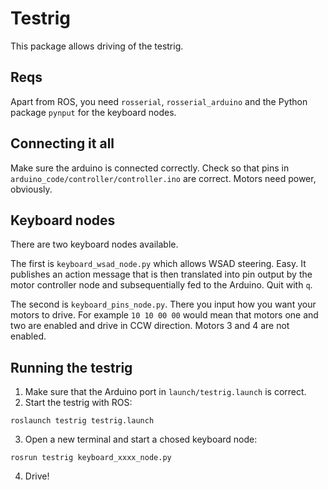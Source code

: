 # Testrig
This package allows driving of the testrig.

## Reqs
Apart from ROS, you need ```rosserial```, ```rosserial_arduino``` and the Python package ```pynput``` for the keyboard nodes.

## Connecting it all
Make sure the arduino is connected correctly. Check so that pins in ```arduino_code/controller/controller.ino``` are correct. Motors need power, obviously.

## Keyboard nodes
There are two keyboard nodes available.

The first is ```keyboard_wsad_node.py``` which allows WSAD steering. Easy. It publishes an action message that is then translated into pin output by the motor controller node and subsequentially fed to the Arduino. Quit with ```q```.

The second is ```keyboard_pins_node.py```. There you input how you want your motors to drive. For example ```10 10 00 00``` would mean that motors one and two are enabled and drive in CCW direction. Motors 3 and 4 are not enabled.

## Running the testrig
1. Make sure that the Arduino port in ```launch/testrig.launch``` is correct.
2. Start the testrig with ROS:
```console
roslaunch testrig testrig.launch
```
3. Open a new terminal and start a chosed keyboard node:
```console
rosrun testrig keyboard_xxxx_node.py
```
4. Drive!
